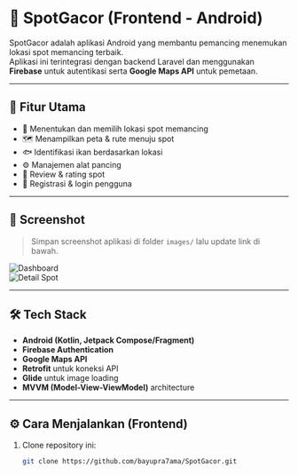 # 🎣 SpotGacor (Frontend - Android)

SpotGacor adalah aplikasi Android yang membantu pemancing menemukan lokasi spot memancing terbaik.  
Aplikasi ini terintegrasi dengan backend Laravel dan menggunakan **Firebase** untuk autentikasi serta **Google Maps API** untuk pemetaan.

---

## 🚀 Fitur Utama
- 📍 Menentukan dan memilih lokasi spot memancing
- 🗺️ Menampilkan peta & rute menuju spot
- 🐟 Identifikasi ikan berdasarkan lokasi
- ⚙️ Manajemen alat pancing
- 📝 Review & rating spot
- 👤 Registrasi & login pengguna

---

## 📸 Screenshot
> Simpan screenshot aplikasi di folder `images/` lalu update link di bawah.

![Dashboard](images/dashboard.png)  
![Detail Spot](images/detail-spot.png)

---

## 🛠️ Tech Stack
- **Android (Kotlin, Jetpack Compose/Fragment)**
- **Firebase Authentication**
- **Google Maps API**
- **Retrofit** untuk koneksi API
- **Glide** untuk image loading
- **MVVM (Model-View-ViewModel)** architecture

---

## ⚙️ Cara Menjalankan (Frontend)
1. Clone repository ini:
   ```bash
   git clone https://github.com/bayupra7ama/SpotGacor.git

